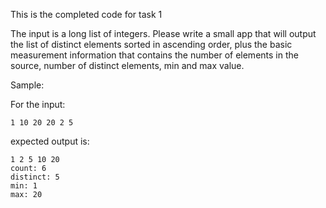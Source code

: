 This is the completed code for task 1

The input is a long list of integers. Please write a small app that will output the list of distinct elements sorted in ascending order, plus the basic measurement information that contains the number of elements in the source, number of distinct elements, min and max value.

Sample:

For the input:
```
1 10 20 20 2 5
```
expected output is:
```
1 2 5 10 20
count: 6
distinct: 5
min: 1
max: 20
```
